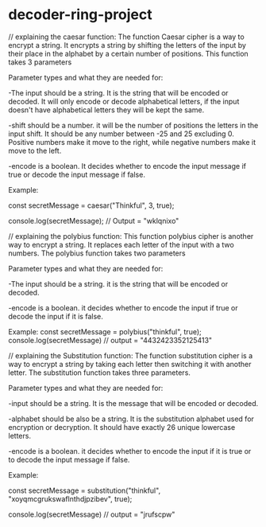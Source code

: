 # decoder-ring-project

// explaining the caesar function: The function Caesar cipher is a way to encrypt a string. It encrypts a string by shifting the letters of the input by their place in the alphabet by a certain number of positions. This function takes 3 parameters

Parameter types and what they are needed for:

-The input should be a string. It is the string that will be encoded or decoded. It will only encode or decode alphabetical letters, if the input doesn't have alphabetical letters they will be kept the same.

-shift should be a number. it will be the number of positions the letters in the input shift. It should be any number between -25 and 25 excluding 0. Positive numbers make it move to the right, while negative numbers make it move to the left.

-encode is a boolean. It decides whether to encode the input message if true or decode the input message if false.

Example:

const secretMessage = caesar("Thinkful", 3, true);

console.log(secretMessage); // Output = "wklqnixo"

// explaining the polybius function: This function polybius cipher is another way to encrypt a string. It replaces each letter of the input with a two numbers. The polybius function takes two parameters

Parameter types and what they are needed for:

-The input should be a string. it is the string that will be encoded or decoded.

-encode is a boolean. it decides whether to encode the input if true or decode the input if it is false.

Example: const secretMessage = polybius("thinkful", true); console.log(secretMessage) // output = "4432423352125413"

// explaining the Substitution function: The function substitution cipher is a way to encrypt a string by taking each letter then switching it with another letter. The substitution function takes three parameters.

Parameter types and what they are needed for:

-input should be a string. It is the message that will be encoded or decoded.

-alphabet should be also be a string. It is the substitution alphabet used for encryption or decryption. It should have exactly 26 unique lowercase letters.

-encode is a boolean. it decides whether to encode the input if it is true or to decode the input message if false.

Example:

const secretMessage = substitution("thinkful", "xoyqmcgrukswaflnthdjpzibev", true);

console.log(secretMessage) // output = "jrufscpw"
